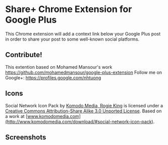 Share+ Chrome Extension for Google Plus
=====================================

This Chrome extension will add a context link below your Google Plus post in order to share your post to some well-known social platforms.

Contribute!
-----------------
This extention based on Mohamed Mansour's work https://github.com/mohamedmansour/google-plus-extension
Follow me on Google+: https://profiles.google.com/nhtuong

Icons
-----------------
Social Network Icon Pack by [Komodo Media, Rogie King](http://www.komodomedia.com/) is licensed under a [Creative Commons Attribution-Share Alike 3.0 Unported License](http://creativecommons.org/licenses/by-sa/3.0/).
Based on a work at [www.komodomedia.com](http://www.komodomedia.com/download/#social-network-icon-pack).

Screenshots
-----------------

